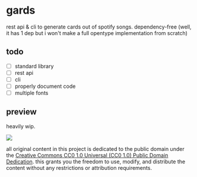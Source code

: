 # gards

rest api & cli to generate cards out of spotify songs. dependency-free
(well, it has 1 dep but i won't make a full opentype implementation from scratch)

## todo

- [ ] standard library
- [ ] rest api
- [ ] cli
- [ ] properly document code
- [ ] multiple fonts

## preview

heavily wip.

![](https://media.discordapp.net/attachments/1003825079328702529/1391655128125276180/khpRNxT.png?ex=686caf56&is=686b5dd6&hm=90b0d36cab4232351cb31eefba01ec70742bbd4f98101f6295d9f0f9cd105331&=)

all original content in this project is dedicated to the public domain under the
[Creative Commons CC0 1.0 Universal (CC0 1.0) Public Domain Dedication](https://creativecommons.org/publicdomain/zero/1.0/).
this grants you the freedom to use, modify, and distribute the content without any restrictions or attribution requirements.
